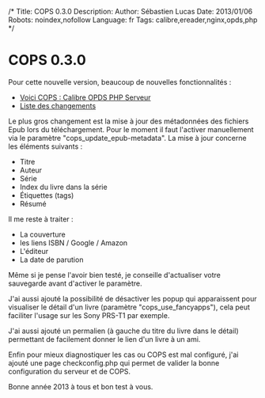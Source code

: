 /*
Title: COPS 0.3.0
Description: 
Author: Sébastien Lucas
Date: 2013/01/06
Robots: noindex,nofollow
Language: fr
Tags: calibre,ereader,nginx,opds,php
*/
# COPS 0.3.0

Pour cette nouvelle version, beaucoup de nouvelles fonctionnalités :
*	[Voici COPS : Calibre OPDS PHP Serveur](/fr/oss/calibre-opds-php-server)
*	[Liste des changements](/fr/oss/calibre-opds-php-server-changelog)

Le plus gros changement est la mise à jour des métadonnées des fichiers Epub lors du téléchargement. Pour le moment il faut l'activer manuellement via le paramètre "cops_update_epub-metadata". La mise à jour concerne les éléments suivants :
*	Titre
*	Auteur
*	Série
*	Index du livre dans la série
*	Étiquettes (tags)
*	Résumé

Il me reste à traiter :
*	La couverture
*	les liens ISBN / Google / Amazon
*	L'éditeur
*	La date de parution

Même si je pense l'avoir bien testé, je conseille d'actualiser votre sauvegarde avant d'activer le paramètre.

J'ai aussi ajouté la possibilité de désactiver les popup qui apparaissent pour visualiser le détail d'un livre (paramètre "cops_use_fancyapps"), cela peut faciliter l'usage sur les Sony PRS-T1 par exemple.

J'ai aussi ajouté un permalien (à gauche du titre du livre dans le détail) permettant de facilement donner le lien d'un livre à un ami.

Enfin pour mieux diagnostiquer les cas ou COPS est mal configuré, j'ai ajouté une page checkconfig.php qui permet de valider la bonne configuration du serveur et de COPS.

Bonne année 2013 à tous et bon test à vous.
